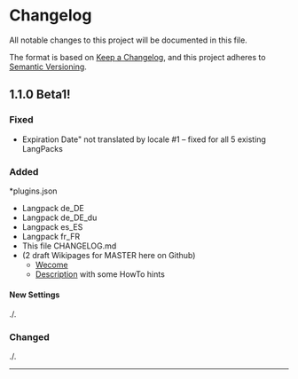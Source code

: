 # Changelog

All notable changes to this project will be documented in this file.

The format is based on [Keep a Changelog](https://keepachangelog.com/en/1.0.0/),
and this project adheres to [Semantic Versioning](https://semver.org/spec/v2.0.0.html).

## 1.1.0 Beta1!

### Fixed
* Expiration Date" not translated by locale #1 – fixed for all 5 existing LangPacks

### Added
*plugins.json
* Langpack de_DE
* Langpack de_DE_du
* Langpack es_ES
* Langpack fr_FR
* This file CHANGELOG.md  
* (2 draft Wikipages for MASTER here on Github)
  * [Wecome](https://github.com/RainerBielefeld/KANBOARD-plugin-broadcast/wiki)
  * [Description](https://github.com/RainerBielefeld/KANBOARD-plugin-broadcast/wiki/Description) with some HowTo hints

#### New Settings
./.

### Changed
./.


---

